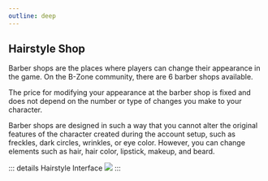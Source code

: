 ```yaml
---
outline: deep
---
```


## Hairstyle Shop

Barber shops are the places where players can change their appearance in the game. On the B-Zone community, there are 6 barber shops available.

The price for modifying your appearance at the barber shop is fixed and does not depend on the number or type of changes you make to your character. 

Barber shops are designed in such a way that you cannot alter the original features of the character created during the account setup, such as freckles, dark circles, wrinkles, or eye color. However, you can change elements such as hair, hair color, lipstick, makeup, and beard.

::: details Hairstyle Interface
  <img src="https://i.imgur.com/8gyX5ki.gif"/>
:::
